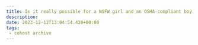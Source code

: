 ```yaml
---
title: Is it really possible for a NSFW girl and an OSHA-compliant boy to be in a relationship?
description:
date: 2023-12-12T13:04:54.420+00:00
tags:
 - cohost archive
---
```

